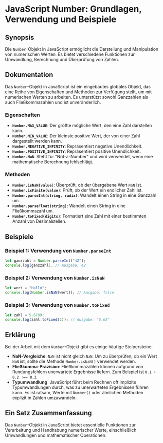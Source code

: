 <!--
Meta Description: # JavaScript Number: Grundlagen, Verwendung und Beispiele ## Synopsis Die `Number`-Objekt in JavaScript ermöglicht die Darstellung und Manipulation vo...
Meta Keywords: number, von, javascript, und, ist
-->

# JavaScript Number: Grundlagen, Verwendung und Beispiele

## Synopsis
Die `Number`-Objekt in JavaScript ermöglicht die Darstellung und Manipulation von numerischen Werten. Es bietet verschiedene Funktionen zur Umwandlung, Berechnung und Überprüfung von Zahlen.

## Dokumentation
Das `Number`-Objekt in JavaScript ist ein eingebautes globales Objekt, das eine Reihe von Eigenschaften und Methoden zur Verfügung stellt, um mit numerischen Werten zu arbeiten. Es unterstützt sowohl Ganzzahlen als auch Fließkommazahlen und ist unveränderlich.

### Eigenschaften
- **`Number.MAX_VALUE`**: Der größte mögliche Wert, den eine Zahl darstellen kann.
- **`Number.MIN_VALUE`**: Der kleinste positive Wert, der von einer Zahl dargestellt werden kann.
- **`Number.NEGATIVE_INFINITY`**: Repräsentiert negative Unendlichkeit.
- **`Number.POSITIVE_INFINITY`**: Repräsentiert positive Unendlichkeit.
- **`Number.NaN`**: Steht für "Not-a-Number" und wird verwendet, wenn eine mathematische Berechnung fehlschlägt.

### Methoden
- **`Number.isNaN(value)`**: Überprüft, ob der übergebene Wert `NaN` ist.
- **`Number.isFinite(value)`**: Prüft, ob der Wert ein endlicher Zahl ist.
- **`Number.parseInt(string, radix)`**: Wandelt einen String in eine Ganzzahl um.
- **`Number.parseFloat(string)`**: Wandelt einen String in eine Fließkommazahl um.
- **`Number.toFixed(digits)`**: Formatiert eine Zahl mit einer bestimmten Anzahl von Dezimalstellen.

## Beispiele
### Beispiel 1: Verwendung von `Number.parseInt`
```javascript
let ganzzahl = Number.parseInt("42");
console.log(ganzzahl); // Ausgabe: 42
```

### Beispiel 2: Verwendung von `Number.isNaN`
```javascript
let wert = "Hallo";
console.log(Number.isNaN(wert)); // Ausgabe: false
```

### Beispiel 3: Verwendung von `Number.toFixed`
```javascript
let zahl = 5.6789;
console.log(zahl.toFixed(2)); // Ausgabe: "5.68"
```

## Erklärung
Bei der Arbeit mit dem `Number`-Objekt gibt es einige häufige Stolpersteine:

- **NaN-Vergleiche**: `NaN` ist nicht gleich `NaN`. Um zu überprüfen, ob ein Wert `NaN` ist, sollte die Methode `Number.isNaN()` verwendet werden.
- **Fließkomma-Präzision**: Fließkommazahlen können aufgrund von Rundungsfehlern unerwartete Ergebnisse liefern. Zum Beispiel ist `0.1 + 0.2 !== 0.3`.
- **Typumwandlung**: JavaScript führt beim Rechnen oft implizite Typumwandlungen durch, was zu unerwarteten Ergebnissen führen kann. Es ist ratsam, Werte mit `Number()` oder ähnlichen Methoden explizit in Zahlen umzuwandeln.

## Ein Satz Zusammenfassung
Das `Number`-Objekt in JavaScript bietet essentielle Funktionen zur Verarbeitung und Handhabung numerischer Werte, einschließlich Umwandlungen und mathematischer Operationen.